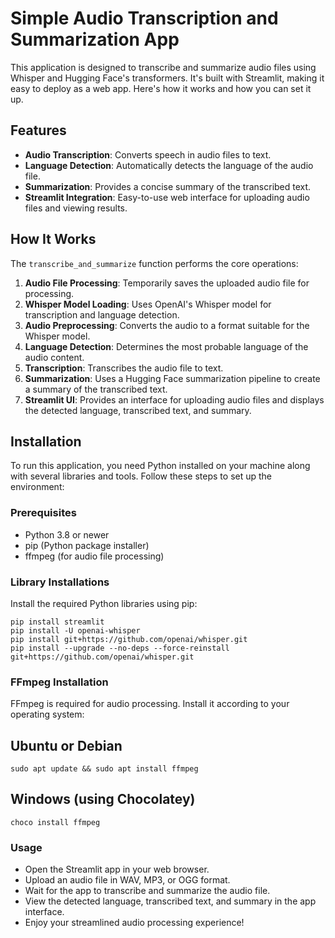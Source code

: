 # Simple Audio Transcription and Summarization App

This application is designed to transcribe and summarize audio files using Whisper and Hugging Face's transformers. It's built with Streamlit, making it easy to deploy as a web app. Here's how it works and how you can set it up.

## Features

- **Audio Transcription**: Converts speech in audio files to text.
- **Language Detection**: Automatically detects the language of the audio file.
- **Summarization**: Provides a concise summary of the transcribed text.
- **Streamlit Integration**: Easy-to-use web interface for uploading audio files and viewing results.

## How It Works

The `transcribe_and_summarize` function performs the core operations:

1. **Audio File Processing**: Temporarily saves the uploaded audio file for processing.
2. **Whisper Model Loading**: Uses OpenAI's Whisper model for transcription and language detection.
3. **Audio Preprocessing**: Converts the audio to a format suitable for the Whisper model.
4. **Language Detection**: Determines the most probable language of the audio content.
5. **Transcription**: Transcribes the audio file to text.
6. **Summarization**: Uses a Hugging Face summarization pipeline to create a summary of the transcribed text.
7. **Streamlit UI**: Provides an interface for uploading audio files and displays the detected language, transcribed text, and summary.

## Installation

To run this application, you need Python installed on your machine along with several libraries and tools. Follow these steps to set up the environment:

### Prerequisites

- Python 3.8 or newer
- pip (Python package installer)
- ffmpeg (for audio file processing)

### Library Installations

Install the required Python libraries using pip:

```shell
pip install streamlit
pip install -U openai-whisper
pip install git+https://github.com/openai/whisper.git
pip install --upgrade --no-deps --force-reinstall git+https://github.com/openai/whisper.git
```
### FFmpeg Installation

FFmpeg is required for audio processing. Install it according to your operating system:

## Ubuntu or Debian

```shell
sudo apt update && sudo apt install ffmpeg
```

## Windows (using Chocolatey)
```shell
choco install ffmpeg
```
### Usage
- Open the Streamlit app in your web browser.
- Upload an audio file in WAV, MP3, or OGG format.
- Wait for the app to transcribe and summarize the audio file.
- View the detected language, transcribed text, and summary in the app interface.
- Enjoy your streamlined audio processing experience!
